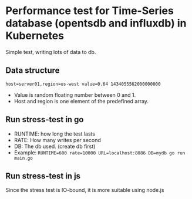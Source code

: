 # Performance test for Time-Series database (opentsdb and influxdb) in Kubernetes

Simple test, writing lots of data to db.

## Data structure

`host=server01,region=us-west value=0.64 1434055562000000000`
* Value is random floating number between 0 and 1.
* Host and region is one element of the predefined array.

## Run stress-test in go

* RUNTIME: how long the test lasts
* RATE: How many writes per second
* DB: The db used. (create db first)
* Example: `RUNTIME=600 rate=10000 URL=localhost:8086 DB=mydb go run main.go`

## Run stress-test in js

 Since the stress test is IO-bound, it is more suitable using node.js
